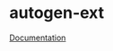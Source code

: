 # autogen-ext

[Documentation](https://microsoft.github.io/autogen/user-guide/extensions-user-guide/index.html)
